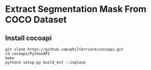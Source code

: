 # Extract Segmentation Mask From COCO Dataset

## Install cocoapi

```
git clone https://github.com/philferriere/cocoapi.git
cd cocoapi/PythonAPI
make
python3 setup.py build_ext --inplace

```
